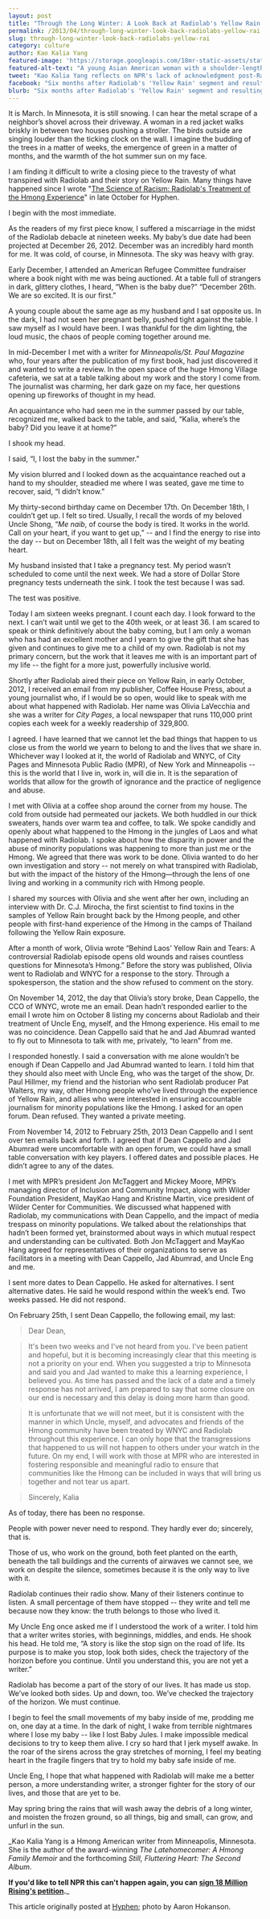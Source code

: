 ```yaml
---
layout: post
title: "Through the Long Winter: A Look Back at Radiolab's Yellow Rain Controversy"
permalink: /2013/04/through-long-winter-look-back-radiolabs-yellow-rai.html
slug: through-long-winter-look-back-radiolabs-yellow-rai
category: culture
author: Kao Kalia Yang
featured-image: 'https://storage.googleapis.com/18mr-static-assets/static/images/featured/2013-04-05-through-long-winter-look-back-radiolabs-yellow-rai.jpg'
featured-alt-text: "A young Asian American woman with a shoulder-length haircut gazes seriously and sadly at the camera."
tweet: "Kao Kalia Yang reflects on NPR's lack of acknowledgment post-Radiolab's Yellow Rain #18MR"
facebook: "Six months after Radiolab's 'Yellow Rain' segment and resulting public outcry, Kao Kalia Yang shares her ongoing struggle for meaningful acknowledgement from NPR leadership."
blurb: "Six months after Radiolab's 'Yellow Rain' segment and resulting public outcry, Kao Kalia Yang shares her ongoing struggle for meaningful acknowledgement from NPR leadership."
---
```


It is March.  In Minnesota, it is still snowing.  I can hear the metal scrape of a neighbor’s shovel across their driveway.  A woman in a red jacket walks briskly in between two houses pushing a stroller.  The birds outside are singing louder than the ticking clock on the wall.  I imagine the budding of the trees in a matter of weeks, the emergence of green in a matter of months, and the warmth of the hot summer sun on my face. 

I am finding it difficult to write a closing piece to the travesty of what transpired with Radiolab and their story on Yellow Rain.  Many things have happened since I wrote "[The Science of Racism: Radiolab's Treatment of the Hmong Experience](http://www.hyphenmagazine.com/blog/archive/2012/10/science-racism-radiolabs-treatment-hmong-experience)" in late October for Hyphen. 

I begin with the most immediate. 

As the readers of my first piece know, I suffered a miscarriage in the midst of the Radiolab debacle at nineteen weeks.  My baby’s due date had been projected at December 26, 2012.  December was an incredibly hard month for me.  It was cold, of course, in Minnesota.  The sky was heavy with gray. 

Early December, I attended an American Refugee Committee fundraiser where a book night with me was being auctioned.  At a table full of strangers in dark, glittery clothes, I heard, “When is the baby due?”  “December 26th.  We are so excited.  It is our first.” 

A young couple about the same age as my husband and I sat opposite us.  In the dark, I had not seen her pregnant belly, pushed tight against the table.  I saw myself as I would have been.  I was thankful for the dim lighting, the loud music, the chaos of people coming together around me. 

In mid-December I met with a writer for _Minneapolis/St. Paul Magazine_ who, four years after the publication of my first book, had just discovered it and wanted to write a review.  In the open space of the huge Hmong Village cafeteria, we sat at a table talking about my work and the story I come from.  The journalist was charming, her dark gaze on my face, her questions opening up fireworks of thought in my head. 

An acquaintance who had seen me in the summer passed by our table, recognized me, walked back to the table, and said, “Kalia, where’s the baby?  Did you leave it at home?”

I shook my head. 

I said, “I, I lost the baby in the summer.” 

My vision blurred and I looked down as the acquaintance reached out a hand to my shoulder, steadied me where I was seated, gave me time to recover, said, “I didn’t know.”

My thirty-second birthday came on December 17th.  On December 18th, I couldn’t get up.  I felt so tired.  Usually, I recall the words of my beloved Uncle Shong, “_Me naib_, of course the body is tired.  It works in the world.  Call on your heart, if you want to get up,” -- and I find the energy to rise into the day -- but on December 18th, all I felt was the weight of my beating heart. 

My husband insisted that I take a pregnancy test.  My period wasn’t scheduled to come until the next week.  We had a store of Dollar Store pregnancy tests underneath the sink.  I took the test because I was sad. 

The test was positive.

Today I am sixteen weeks pregnant.  I count each day.  I look forward to the next.  I can’t wait until we get to the 40th week, or at least 36.  I am scared to speak or think definitively about the baby coming, but I am only a woman who has had an excellent mother and I yearn to give the gift that she has given and continues to give me to a child of my own.  Radiolab is not my primary concern, but the work that it leaves me with is an important part of my life -- the fight for a more just, powerfully inclusive world. 

Shortly after Radiolab aired their piece on Yellow Rain, in early October, 2012, I received an email from my publisher, Coffee House Press, about a young journalist who, if I would be so open, would like to speak with me about what happened with Radiolab.  Her name was Olivia LaVecchia and she was a writer for _City Pages_, a local newspaper that runs 110,000 print copies each week for a weekly readership of 329,800. 

I agreed.  I have learned that we cannot let the bad things that happen to us close us from the world we yearn to belong to and the lives that we share in.  Whichever way I looked at it, the world of Radiolab and WNYC, of City Pages and Minnesota Public Radio (MPR), of New York and Minneapolis -- this is the world that I live in, work in, will die in.  It is the separation of worlds that allow for the growth of ignorance and the practice of negligence and abuse.

I met with Olivia at a coffee shop around the corner from my house.  The cold from outside had permeated our jackets.  We both huddled in our thick sweaters, hands over warm tea and coffee, to talk.  We spoke candidly and openly about what happened to the Hmong in the jungles of Laos and what happened with Radiolab.  I spoke about how the disparity in power and the abuse of minority populations was happening to more than just me or the Hmong.  We agreed that there was work to be done.  Olivia wanted to do her own investigation and story -- not merely on what transpired with Radiolab, but with the impact of the history of the Hmong—through the lens of one living and working in a community rich with Hmong people. 

I shared my sources with Olivia and she went after her own, including an interview with Dr. C.J. Mirocha, the first scientist to find toxins in the samples of Yellow Rain brought back by the Hmong people, and other people with first-hand experience of the Hmong in the camps of Thailand following the Yellow Rain exposure. 

After a month of work, Olivia wrote “Behind Laos’ Yellow Rain and Tears:  A controversial Radiolab episode opens old wounds and raises countless questions for Minnesota’s Hmong.”  Before the story was published, Olivia went to Radiolab and WNYC for a response to the story.  Through a spokesperson, the station and the show refused to comment on the story. 

On November 14, 2012, the day that Olivia’s story broke, Dean Cappello, the CCO of WNYC, wrote me an email. Dean hadn’t responded earlier to the email I wrote him on October 8 listing my concerns about Radiolab and their treatment of Uncle Eng, myself, and the Hmong experience.  His email to me was no coincidence.  Dean Cappello said that he and Jad Abumrad wanted to fly out to Minnesota to talk with me, privately, “to learn” from me.

I responded honestly.  I said a conversation with me alone wouldn’t be enough if Dean Cappello and Jad Abumrad wanted to learn.  I told him that they should also meet with Uncle Eng, who was the target of the show, Dr. Paul Hillmer, my friend and the historian who sent Radiolab producer Pat Walters, my way, other Hmong people who’ve lived through the experience of Yellow Rain, and allies who were interested in ensuring accountable journalism for minority populations like the Hmong.  I asked for an open forum.  Dean refused.  They wanted a private meeting.

From November 14, 2012 to February 25th, 2013 Dean Cappello and I sent over ten emails back and forth. I agreed that if Dean Cappello and Jad Abumrad were uncomfortable with an open forum, we could have a small table conversation with key players.  I offered dates and possible places.  He didn’t agree to any of the dates.

I met with MPR’s president Jon McTaggert and Mickey Moore, MPR’s managing director of Inclusion and Community Impact, along with Wilder Foundation President, MayKao Hang and Kristine Martin, vice president of Wilder Center for Communities.  We discussed what happened with Radiolab, my communications with Dean Cappello, and the impact of media trespass on minority populations.  We talked about the relationships that hadn’t been formed yet, brainstormed about ways in which mutual respect and understanding can be cultivated.  Both Jon McTaggert and MayKao Hang agreed for representatives of their organizations to serve as facilitators in a meeting with Dean Cappello, Jad Abumrad, and Uncle Eng and me. 

I sent more dates to Dean Cappello.  He asked for alternatives.  I sent alternative dates.  He said he would respond within the week’s end.  Two weeks passed.  He did not respond. 

On February 25th, I sent Dean Cappello, the following email, my last:

> Dear Dean,

> It's been two weeks and I've not heard from you.  I've been patient and hopeful, but it is becoming increasingly clear that this meeting is not a priority on your end.  When you suggested a trip to Minnesota and said you and Jad wanted to make this a learning experience, I believed you. As time has passed and the lack of a date and a timely response has not arrived, I am prepared to say that some closure on our end is necessary and this delay is doing more harm than good.  

> It is unfortunate that we will not meet, but it is consistent with the manner in which Uncle, myself, and advocates and friends of the Hmong community have been treated by WNYC and Radiolab throughout this experience.  I can only hope that the transgressions that happened to us will not happen to others under your watch in the future.  On my end, I will work with those at MPR who are interested in fostering responsible and meaningful radio to ensure that communities like the Hmong can be included in ways that will bring us together and not tear us apart.

> Sincerely,
> Kalia

As of today, there has been no response. 

People with power never need to respond.  They hardly ever do; sincerely, that is.

Those of us, who work on the ground, both feet planted on the earth, beneath the tall buildings and the currents of airwaves we cannot see, we work on despite the silence, sometimes because it is the only way to live with it.

Radiolab continues their radio show.  Many of their listeners continue to listen.  A small percentage of them have stopped -- they write and tell me because now they know:  the truth belongs to those who lived it.

My Uncle Eng once asked me if I understood the work of a writer.  I told him that a writer writes stories, with beginnings, middles, and ends.  He shook his head.  He told me, “A story is like the stop sign on the road of life.  Its purpose is to make you stop, look both sides, check the trajectory of the horizon before you continue.  Until you understand this, you are not yet a writer.” 

Radiolab has become a part of the story of our lives.  It has made us stop.  We’ve looked both sides.  Up and down, too.  We’ve checked the trajectory of the horizon.  We must continue.

I begin to feel the small movements of my baby inside of me, prodding me on, one day at a time.  In the dark of night, I wake from terrible nightmares where I lose my baby -- like I lost Baby Jules.  I make impossible medical decisions to try to keep them alive.  I cry so hard that I jerk myself awake.  In the roar of the sirens across the gray stretches of morning, I feel my beating heart in the fragile fingers that try to hold my baby safe inside of me.

Uncle Eng, I hope that what happened with Radiolab will make me a better person, a more understanding writer, a stronger fighter for the story of our lives, and those that are yet to be. 

May spring bring the rains that will wash away the debris of a long winter, and moisten the frozen ground, so all things, big and small, can grow, and unfurl in the sun. 

_Kao Kalia Yang is a Hmong American writer from Minneapolis, Minnesota.  She is the author of the award-winning _The Latehomecomer:  A Hmong Family Memoir_ and the forthcoming _Still, Fluttering Heart: The Second Album_.

__If you'd like to tell NPR this can't happen again, you can [sign 18 Million Rising's petition](http://action.18mr.org/yellowrain/).___

This article originally posted at [Hyphen](http://www.hyphenmagazine.com/blog/archive/2013/04/through-long-winter-look-back-radiolabs-yellow-rain-controversy); photo by Aaron Hokanson.